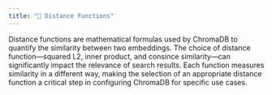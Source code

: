 ```yaml
---
title: "📏 Distance Functions"
---
```


Distance functions are mathematical formulas used by ChromaDB to quantify the similarity between two embeddings. The choice of distance function—squared L2, inner product, and consince similarity—can significantly impact the relevance of search results. Each function measures similarity in a different way, making the selection of an appropriate distance function a critical step in configuring ChromaDB for specific use cases.